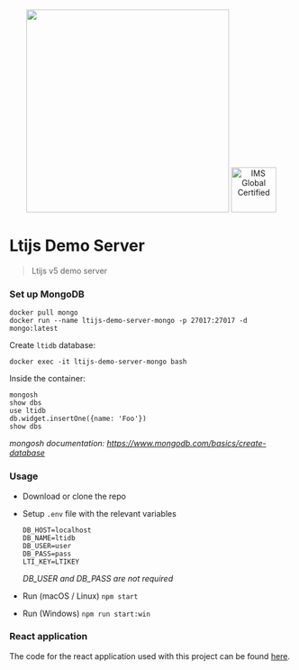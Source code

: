 <div align="center">
	<br>
	<br>
	<a href="https://cvmcosta.github.io/ltijs"><img width="360" src="https://raw.githubusercontent.com/Cvmcosta/ltijs/master/docs/logo-300.svg"></img></a>
  <a href="https://site.imsglobal.org/certifications/coursekey/ltijs"​ target='_blank'><img width="80" src="https://www.imsglobal.org/sites/default/files/IMSconformancelogoREG.png" alt="IMS Global Certified" border="0"></img></a>
</div>

# Ltijs Demo Server

> Ltijs v5 demo server

### Set up MongoDB

```
docker pull mongo
docker run --name ltijs-demo-server-mongo -p 27017:27017 -d mongo:latest
```

Create `ltidb` database:

```
docker exec -it ltijs-demo-server-mongo bash
```

Inside the container:

```
mongosh
show dbs
use ltidb
db.widget.insertOne({name: 'Foo'})
show dbs
```

_mongosh documentation: https://www.mongodb.com/basics/create-database_

### Usage

- Download or clone the repo

- Setup `.env` file with the relevant variables

  ```
  DB_HOST=localhost
  DB_NAME=ltidb
  DB_USER=user
  DB_PASS=pass
  LTI_KEY=LTIKEY
  ```

  _DB_USER and DB_PASS are not required_

- Run (macOS / Linux) `npm start`

- Run (Windows) `npm run start:win`

### React application

The code for the react application used with this project can be found [here](https://github.com/Cvmcosta/ltijs-demo-client).
